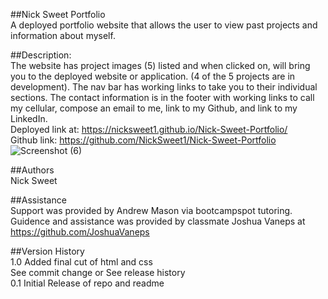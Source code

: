 ##Nick Sweet Portfolio<br>
A deployed portfolio website that allows the user to view past projects and information about myself.

##Description:<br>
The website has project images (5) listed and when clicked on, will bring you to the deployed website or application. (4 of the 5 projects are in development). The nav bar has working links to take you to their individual sections. The contact information is in the footer with working links to call my cellular, compose an email to me, link to my Github, and link to my LinkedIn. <br>
Deployed link at: https://nicksweet1.github.io/Nick-Sweet-Portfolio/ <br>
Github link: https://github.com/NickSweet1/Nick-Sweet-Portfolio <br>
![Screenshot (6)](https://user-images.githubusercontent.com/111986248/234960620-6970fd4d-c2c5-4fb0-9baf-3f1c8db7d432.png)


##Authors<br>
Nick Sweet
  
##Assistance<br>
Support was provided by Andrew Mason via bootcampspot tutoring. <br>
Guidence and assistance was provided by classmate Joshua Vaneps at https://github.com/JoshuaVaneps

##Version History<br>
1.0
Added final cut of html and css <br>
See commit change or See release history <br>
0.1
Initial Release of repo and readme


